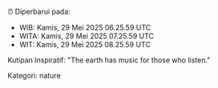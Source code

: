 ⏰ Diperbarui pada:
- WIB: Kamis, 29 Mei 2025 06.25.59 UTC
- WITA: Kamis, 29 Mei 2025 07.25.59 UTC
- WIT: Kamis, 29 Mei 2025 08.25.59 UTC

Kutipan Inspiratif:
"The earth has music for those who listen."


Kategori: nature

